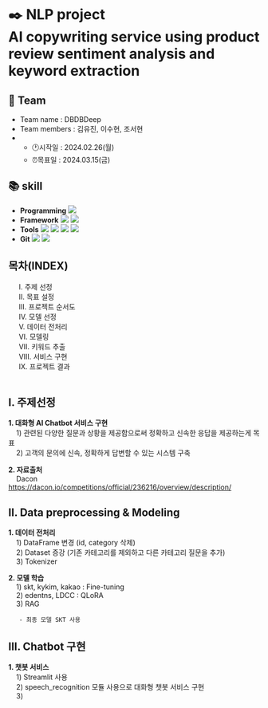 # ✒️ NLP project</br>AI copywriting service using product review sentiment analysis and keyword extraction
## 👥 Team
- Team name : DBDBDeep
- Team members : 김유진, 이수현, 조서현
- * :clock1:시작일 : 2024.02.26(월)
  * ⏰목표일 : 2024.03.15(금)
## :books: skill
- **Programming** <img src="https://img.shields.io/badge/Python-3776AB?style=for-the-badge&logo=Python&logoColor=white">
- **Framework** <img src="https://img.shields.io/badge/Streamlit-FF4B4B?style=for-the-badge&logo=Streamlit&logoColor=white"> <img src="https://img.shields.io/badge/flask-412991?style=for-the-badge&logo=flask&logoColor=white">
- **Tools** <img src="https://img.shields.io/badge/jupyter-F37626?style=for-the-badge&logo=jupyter&logoColor=white"> <img src="https://img.shields.io/badge/pycharm-000000?style=for-the-badge&logo=pycharm&logoColor=white"> <img src="https://img.shields.io/badge/googlecolab-F9AB00?style=for-the-badge&logo=googlecolab&logoColor=white"> <img src="https://img.shields.io/badge/powerbi-E97627?style=for-the-badge&logo=powerbi&logoColor=white">
- **Git** <img src="https://img.shields.io/badge/Git-F05032?style=for-the-badge&logo=jupyter&logoColor=white"> <img src="https://img.shields.io/badge/github-181717?style=for-the-badge&logo=github&logoColor=white">

## 목차(INDEX)
&emsp;&ensp;Ⅰ. 주제 선정</br>&emsp;&ensp;Ⅱ. 목표 설정</br>&emsp;&ensp;Ⅲ. 프로젝트 순서도</br>&emsp;&ensp;Ⅳ. 모델 선정</br>&emsp;&ensp;Ⅴ. 데이터 전처리</br>&emsp;&ensp;Ⅵ. 모델링</br>&emsp;&ensp;Ⅶ. 키워드 추출</br>&emsp;&ensp;Ⅷ. 서비스 구현</br>&emsp;&ensp;Ⅸ. 프로젝트 결과</br>&emsp;&ensp;

## Ⅰ. 주제선정
  **1. 대화형 AI Chatbot 서비스 구현**</br>
       &nbsp;&nbsp;&nbsp; 1) 관련된 다양한 질문과 상황을 제공함으로써 정확하고 신속한 응답을 제공하는게 목표</br>
       &nbsp;&nbsp;&nbsp; 2) 고객의 문의에 신속, 정확하게 답변할 수 있는 시스템 구축</br>
       
  **2. 자료출처**</br>
       &nbsp;&nbsp;&nbsp; Dacon https://dacon.io/competitions/official/236216/overview/description/

## Ⅱ. Data preprocessing & Modeling
**1. 데이터 전처리**</br>
       &nbsp;&nbsp;&nbsp; 1) DataFrame 변경 (id, category 삭제)</br>
       &nbsp;&nbsp;&nbsp; 2) Dataset 증강 (기존 카테고리를 제외하고 다른 카테고리 질문을 추가)</br>
       &nbsp;&nbsp;&nbsp; 3) Tokenizer</br>
       
**2. 모델 학습**</br>
       &nbsp;&nbsp;&nbsp; 1) skt, kykim, kakao : Fine-tuning</br>
       &nbsp;&nbsp;&nbsp; 2) edentns, LDCC : QLoRA</br>
       &nbsp;&nbsp;&nbsp; 3) RAG</br>

       - 최종 모델 SKT 사용

## Ⅲ. Chatbot 구현
**1. 챗봇 서비스**</br>
       &nbsp;&nbsp;&nbsp; 1) Streamlit 사용</br>
       &nbsp;&nbsp;&nbsp; 2) speech_recognition 모듈 사용으로 대화형 챗봇 서비스 구현</br>
       &nbsp;&nbsp;&nbsp; 3) </br>








